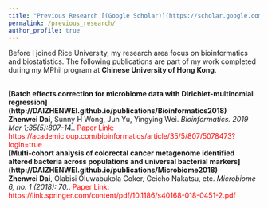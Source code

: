 ```yaml
---
title: "Previous Research [(Google Scholar)](https://scholar.google.com/citations?user=f73pQXsAAAAJ&hl=en&oi=ao)"
permalink: /previous_research/
author_profile: true
---
```



Before I joined Rice University, my research area focus on bioinformatics and biostatistics. The following publications are part of my work completed during my MPhil program at <b>Chinese University of Hong Kong</b>. 


<br>
<b>[Batch effects correction for microbiome data with Dirichlet-multinomial regression](http://DAIZHENWEI.github.io/publications/Bioinformatics2018)</b> <br> 
<b>Zhenwei Dai</b>, Sunny H Wong, Jun Yu, Yingying Wei.
<i>Bioinformatics. 2019 Mar 1;35(5):807-14.</i>. <span style="color:red">Paper Link: https://academic.oup.com/bioinformatics/article/35/5/807/5078473?login=true</span>

<br>
<b>[Multi-cohort analysis of colorectal cancer metagenome identified altered bacteria across populations and universal bacterial markers](http://DAIZHENWEI.github.io/publications/Microbiome2018)</b> <br> 
<b>Zhenwei Dai</b>, Olabisi Oluwabukola Coker, Geicho Nakatsu, etc.
<i>Microbiome 6, no. 1 (2018): 70.</i>. <span style="color:red">Paper Link: https://link.springer.com/content/pdf/10.1186/s40168-018-0451-2.pdf</span>
